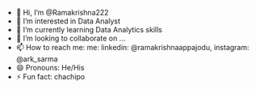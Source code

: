 - 👋 Hi, I’m @Ramakrishna222
- 👀 I’m interested in Data Analyst
- 🌱 I’m currently learning Data Analytics skills 
- 💞️ I’m looking to collaborate on ...
- 📫 How to reach me:  me: linkedin: @ramakrishnaappajodu, instagram: @ark_sarma
- 😄 Pronouns: He/His
- ⚡ Fun fact: chachipo 

<!---
Ramakrishna222/Ramakrishna222 is a ✨ special ✨ repository because its `README.md` (this file) appears on your GitHub profile.
You can click the Preview link to take a look at your changes.
--->
